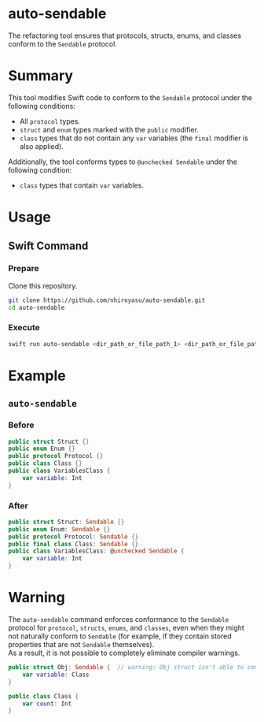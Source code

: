 # auto-sendable
The refactoring tool ensures that protocols, structs, enums, and classes conform to the `Sendable` protocol.

# Summary
This tool modifies Swift code to conform to the `Sendable` protocol under the following conditions:

- All `protocol` types.
- `struct`  and `enum` types marked with the `public` modifier.
- `class` types that do not contain any `var` variables (the `final` modifier is also applied).

Additionally, the tool conforms types to `@unchecked Sendable` under the following condition:

- `class` types that contain `var` variables.


# Usage
## Swift Command
### Prepare
Clone this repository.
```sh
git clone https://github.com/nhiroyasu/auto-sendable.git
cd auto-sendable
```

### Execute
```sh
swift run auto-sendable <dir_path_or_file_path_1> <dir_path_or_file_path_2>  ...
```

# Example
## `auto-sendable`
### Before
```swift
public struct Struct {}
public enum Enum {}
public protocol Protocol {}
public class Class {}
public class VariablesClass {
    var variable: Int
}
```

### After
```swift
public struct Struct: Sendable {}
public enum Enum: Sendable {}
public protocol Protocol: Sendable {}
public final class Class: Sendable {}
public class VariablesClass: @unchecked Sendable {
    var variable: Int
}
```

# Warning
The `auto-sendable` command enforces conformance to the `Sendable` protocol for `protocol`, `structs`, `enums`, and `classes`, even when they might not naturally conform to `Sendable` (for example, if they contain stored properties that are not `Sendable` themselves).  
As a result, it is not possible to completely eliminate compiler warnings.

```swift
public struct Obj: Sendable {  // warning: Obj struct isn't able to conform to the Sendable protocol.
    var variable: Class
}

public class Class {
    var count: Int
}
```
